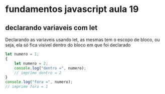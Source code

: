 # fundamentos javascript aula 19
## declarando variaveis com let

Declarando as variaveis usando let, as mesmas tem o escopo de bloco, ou seja, ela só fica visivel dentro do bloco em que foi declarado

```javascript
let numero = 1;
{
    let numero = 2;
    console.log("dentro =", numero);
    // imprime dentro = 2
}
console.log("fora =", numero);
// imprime fora = 1
```